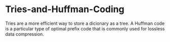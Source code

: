 # Tries-and-Huffman-Coding
Tries are a more efficient way to store a dicionary as a tree.
A Huffman code is a particular type of optimal prefix code that is commonly used for lossless data compression. 
